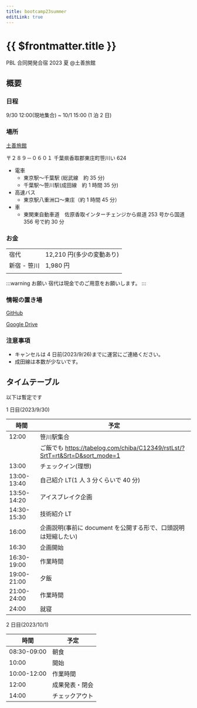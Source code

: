 ```yaml
---
title: bootcamp23summer
editLink: true
---
```


# {{ $frontmatter.title }}

PBL 合同開発合宿 2023 夏 @土善旅館

## 概要

### 日程

9/30 12:00(現地集合) ~ 10/1 15:00 (1 泊 2 日)

### 場所

[土善旅館](https://www.dozenryokan.com)

〒２８９－０６０１ 千葉県香取郡東庄町笹川い 624

- 電車
  - 東京駅～千葉駅 (総武線　約 35 分)
  - 千葉駅～笹川駅(成田線　約 1 時間 35 分)
- 高速バス
  - 東京駅八重洲口～東庄（約 1 時間 45 分）
- 車
  - 東関東自動車道　佐原香取インターチェンジから県道 253 号から国道 356 号で約 30 分

### お金

|             |                           |
| ----------- | ------------------------- |
| 宿代         | 12,210 円(多少の変動あり) |
| 新宿 - 笹川   | 1,980 円                  |
|             |                           |

:::warning お願い
宿代は現金でのご用意をお願いします。
:::

### 情報の置き場

[GitHub](https://github.com/AIIT-bootcamp)

[Google Drive](https://drive.google.com/drive/folders/1b_oBRep1QGlTtY42sNV7lJxBX-i4824c?usp=drive_link)

### 注意事項

- キャンセルは 4 日前(2023/9/26)までに運営にご連絡ください。
- 成田線は本数が少ないです。

## タイムテーブル

以下は暫定です

1 日目(2023/9/30)

| 時間        | 予定                                                                        |
| ----------- | --------------------------------------------------------------------------- |
| 12:00       | 笹川駅集合                                                                    |
|             | ご飯でも https://tabelog.com/chiba/C12349/rstLst/?SrtT=rt&Srt=D&sort_mode=1 |
| 13:00       | チェックイン(理想)                                                          |
| 13:00-13:40 | 自己紹介 LT(1 人 3 分くらいで 40 分)                                        |
| 13:50-14:20 | アイスブレイク企画                                                          |
| 14:30-15:30 | 技術紹介 LT                                                                 |
| 16:00       | 企画説明(事前に document を公開する形で、口頭説明は短縮したい)              |
| 16:30       | 企画開始                                                                    |
| 16:30-19:00 | 作業時間                                                                    |
| 19:00-21:00 | 夕飯                                                                        |
| 21:00-24:00 | 作業時間                                                                    |
| 24:00       | 就寝                                                                        |

2 日目(2023/10/1)

| 時間        | 予定           |
| ----------- | -------------- |
| 08:30-09:00 | 朝食           |
| 10:00       | 開始           |
| 10:00-12:00 | 作業時間       |
| 12:00       | 成果発表・閉会 |
| 14:00       | チェックアウト |

